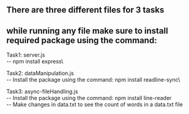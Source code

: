 ## There are three different files for 3 tasks
## while running any file make sure to install required package using the command:

Task1: server.js\
 -- npm install express\

Task2: dataManipulation.js\
 -- Install the package using the command: npm install readline-sync\

Task3: async-fileHandling.js\
 -- Install the package using the command: npm install line-reader\
 -- Make changes in data.txt to see the count of words in a data.txt file
